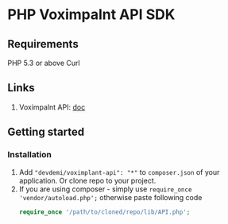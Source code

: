 # PHP Voximpalnt API SDK

## Requirements

PHP 5.3 or above
Curl

## Links

1. Voximpalnt API: [doc](http://voximplant.com/docs/references/httpapi/)

## Getting started

### Installation

1. Add `"devdemi/voximplant-api": "*"` to `composer.json` of your application. Or clone repo to your project.
2. If you are using composer - simply use `require_once 'vendor/autoload.php';` otherwise paste following code
    ```php
    require_once '/path/to/cloned/repo/lib/API.php';
    ```

